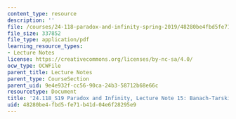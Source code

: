 ```yaml
---
content_type: resource
description: ''
file: /courses/24-118-paradox-and-infinity-spring-2019/48280be4fbd5fe71b41d04e6f28295e9_MIT24_118S19_LecNote15.pdf
file_size: 337852
file_type: application/pdf
learning_resource_types:
- Lecture Notes
license: https://creativecommons.org/licenses/by-nc-sa/4.0/
ocw_type: OCWFile
parent_title: Lecture Notes
parent_type: CourseSection
parent_uid: 9e4e932f-cc56-90ca-24b3-58712b68e66c
resourcetype: Document
title: '24.118_S19 Paradox and Infinity, Lecture Note 15: Banach-Tarski: Preliminaries'
uid: 48280be4-fbd5-fe71-b41d-04e6f28295e9
---
```

